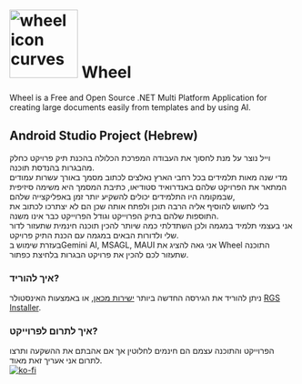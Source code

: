 # <img src="https://github.com/user-attachments/assets/8f8b54e8-7cf9-427a-b4a8-0499b0019a62" alt="wheel icon curves" width="120"/> **Wheel**

Wheel is a Free and Open Source .NET Multi Platform Application for creating large documents easily from templates and by using AI.

## Android Studio Project (Hebrew)
וייל נוצר על מנת לחסוך את העבודה המפרכת הכלולה בהכנת תיק פרויקט כחלק מהבגרות בהנדסת תוכנה.  
מדי שנה מאות תלמידים בכל רחבי הארץ נאלצים לכתוב מסמך באורך עשרות עמודים המתאר את הפרויקט שלהם באנדרואיד סטודיאו, כתיבת המסמך היא משימה סיזיפית שבמקומה היו התלמידים יכולים להשקיע יותר זמן באפליקצייה שלהם,  
בלי לחשוש להוסיף אליה הרבה תוכן ולפתח אותה שכן הם לא יצתרכו לכתוב את התוספות שלהם בתיק הפרוייקט וגודל הפרוייקט כבר אינו משנה.  
אני בעצמי תלמיד במגמה ולכן השתדלתי כמה שיותר להכין תוכנה חינמית שתעזור לדור שלי ולדורות הבאים במגמה עם הכנת התיק פרויקט.  
בעזרת שימוש בGemini AI, MSAGL, MAUI אני גאה להציג את Wheel התוכנה שתעזור לכם להכין את פרויקט הבגרות בלחיצת כפתור.
### איך להוריד?
ניתן להוריד את הגירסה החדשה ביותר [ישירות מכאן](https://github.com/weezard12/Wheel/releases/latest), או באמצעות האינסטולר [RGS Installer](https://github.com/weezard12/RGS-Installer/releases/latest).
### איך לתרום לפרוייקט?
הפרוייקט והתוכנה עצמם הם חינמים לחלוטין אך אם אהבתם את ההשקעה ותרצו לתרום אני אעריך זאת מאוד.  
[![ko-fi](https://ko-fi.com/img/githubbutton_sm.svg)](https://ko-fi.com/R6R71A1ZCO)
